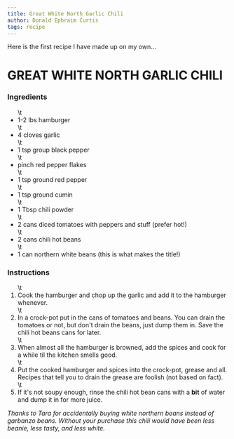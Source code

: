 ```yaml
---
title: Great White North Garlic Chili
author: Donald Ephraim Curtis
tags: recipe
---
```

Here is the first recipe I have made up on my own...
<h1>GREAT WHITE NORTH GARLIC CHILI</h1>
<h3>Ingredients</h3>
<ul>
\t<li>1-2 lbs hamburger</li>
\t<li>4 cloves garlic</li>
\t<li>1 tsp group black pepper</li>
\t<li>pinch red pepper flakes</li>
\t<li>1 tsp ground red pepper</li>
\t<li>1 tsp ground cumin</li>
\t<li>1 Tbsp chili powder</li>
\t<li>2 cans diced tomatoes with peppers and stuff (prefer hot!)</li>
\t<li>2 cans chili hot beans</li>
\t<li>1 can northern white beans (this is what makes the title!)</li>
</ul>
<h3>Instructions</h3>
<ol>
\t<li> Cook the hamburger and chop up the garlic and add it to the hamburger whenever.</li>
\t<li>In a crock-pot put in the cans of tomatoes and beans. You can drain the tomatoes or not, but don't drain the beans, just dump them in. Save the chili hot beans cans for later.</li>
\t<li>When almost all the hamburger is browned, add the spices and cook for a while til the kitchen smells good.</li>
\t<li>Put the cooked hamburger and spices into the crock-pot, grease and all. Recipes that tell you to drain the grease are foolish (not based on fact).</li>
\t<li>If it's not soupy enough, rinse the chili hot bean cans with a <strong>bit</strong> of water and dump it in for more juice.</li>
</ol>
<em>Thanks to Tara for accidentally buying white northern beans instead of garbanzo beans. Without your purchase this chili would have been less beanie, less tasty, and less white.</em>
